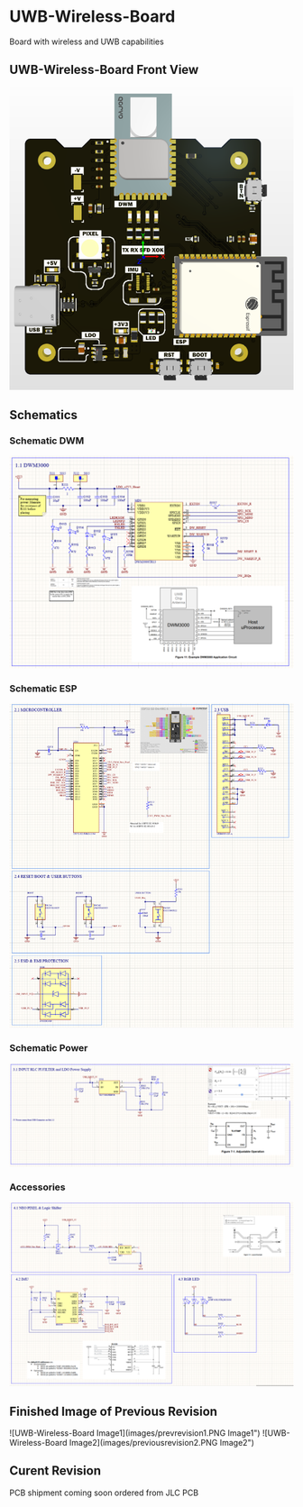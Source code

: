 # UWB-Wireless-Board
Board with wireless and UWB capabilities

## UWB-Wireless-Board Front View

![UWB-Wireless-Board Front View](images/UWB_front.PNG "UWB-Wireless-Board Front View")

## Schematics
### Schematic DWM
![UWB-Wireless-Board Schematic DWM](images/schematic_dwm.PNG "DWM Schematic")
### Schematic ESP
![UWB-Wireless-Board Schematic ESP](images/schematic_esp.PNG "ESP Schematic")
### Schematic Power
![UWB-Wireless-Board Schematic PWR](images/schematic_pwr.PNG "PWR Schematic")
### Accessories
![UWB-Wireless-Board Schematic extra](images/schematic_extra.PNG "extra Schematic")

## Finished Image of Previous Revision
![UWB-Wireless-Board Image1](images/prevrevision1.PNG Image1")
![UWB-Wireless-Board Image2](images/previousrevision2.PNG Image2")

## Curent Revision
PCB shipment coming soon ordered from JLC PCB

